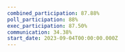 ```yaml
---
combined_participation: 87.88%
poll_participation: 88%
exec_participation: 87.50%
communication: 34.38%
start_date: 2023-09-04T00:00:00.000Z
---
```

